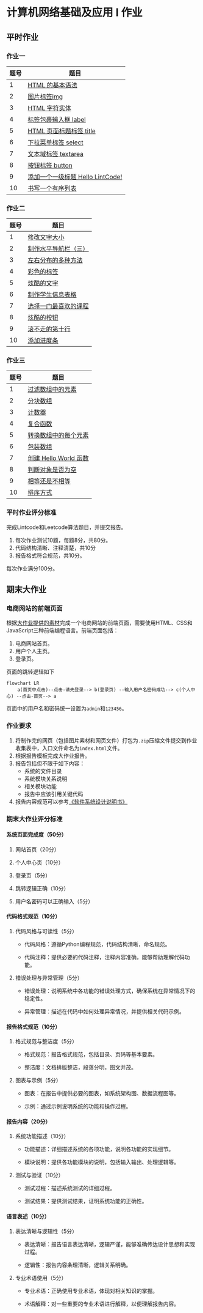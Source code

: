 # 计算机网络基础及应用 Ⅰ 作业

## 平时作业

### 作业一

| 题号 | 题目                                                         |
| ---- | ------------------------------------------------------------ |
| 1    | [HTML 的基本语法](https://www.lintcode.com/problem/3065/?showListFe=true&page=1&problemTypeId=16&pageSize=50) |
| 2    | [图片标签img](https://www.lintcode.com/problem/3071/?showListFe=true&page=1&problemTypeId=16&pageSize=50) |
| 3    | [HTML 字符实体](https://www.lintcode.com/problem/3113/?showListFe=true&page=1&problemTypeId=16&pageSize=50) |
| 4    | [标签包裹输入框 label](https://www.lintcode.com/problem/3106/?showListFe=true&page=1&problemTypeId=16&pageSize=50) |
| 5    | [HTML 页面标题标签 title](https://www.lintcode.com/problem/3063/?showListFe=true&page=1&problemTypeId=16&pageSize=50) |
| 6    | [下拉菜单标签 select](https://www.lintcode.com/problem/3104/?showListFe=true&page=1&problemTypeId=16&pageSize=50) |
| 7    | [文本域标签 textarea](https://www.lintcode.com/problem/3100/?showListFe=true&page=1&problemTypeId=16&pageSize=50) |
| 8    | [按钮标签 button](https://www.lintcode.com/problem/3098/?showListFe=true&page=1&problemTypeId=16&pageSize=50) |
| 9    | [添加一个一级标题 Hello LintCode!](https://www.lintcode.com/problem/2910/?showListFe=false&page=2&problemTypeId=16&pageSize=50) |
| 10   | [书写一个有序列表](https://www.lintcode.com/problem/2914/?showListFe=true&page=2&problemTypeId=16&pageSize=50) |

### 作业二

| 题号 | 题目                                                         |
| ---- | ------------------------------------------------------------ |
| 1    | [修改文字大小](https://www.lintcode.com/problem/3017/?showListFe=true&page=1&problemTypeId=16&pageSize=50) |
| 2    | [制作水平导航栏（三）](https://www.lintcode.com/problem/3014/?showListFe=true&page=1&problemTypeId=16&pageSize=50) |
| 3    | [左右分布的多种方法](https://www.lintcode.com/problem/3013/?showListFe=true&page=1&problemTypeId=16&pageSize=50) |
| 4    | [彩色的标签](https://www.lintcode.com/problem/3005/?showListFe=true&page=1&problemTypeId=16&pageSize=50) |
| 5    | [炫酷的文字](https://www.lintcode.com/problem/3003/?showListFe=true&page=1&problemTypeId=16&pageSize=50) |
| 6    | [制作学生信息表格](https://www.lintcode.com/problem/2996/?showListFe=true&page=1&problemTypeId=16&pageSize=50) |
| 7    | [选择一门最喜欢的课程](https://www.lintcode.com/problem/2989/?showListFe=true&page=2&problemTypeId=16&pageSize=50) |
| 8    | [炫酷的按钮](https://www.lintcode.com/problem/2983/?showListFe=true&page=2&problemTypeId=16&pageSize=50) |
| 9    | [滚不走的第十行](https://www.lintcode.com/problem/2982/?showListFe=true&page=2&problemTypeId=16&pageSize=50) |
| 10   | [添加进度条](https://www.lintcode.com/problem/2976/?showListFe=true&page=2&problemTypeId=16&pageSize=50) |

### 作业三

| 题号 | 题目                                                         |
| ---- | ------------------------------------------------------------ |
| 1    | [过滤数组中的元素](https://leetcode.cn/problems/filter-elements-from-array/) |
| 2    | [分块数组](https://leetcode.cn/problems/chunk-array/)        |
| 3    | [计数器](https://leetcode.cn/problems/counter/)              |
| 4    | [复合函数](https://leetcode.cn/problems/function-composition/) |
| 5    | [转换数组中的每个元素](https://leetcode.cn/problems/apply-transform-over-each-element-in-array/) |
| 6    | [包装数组](https://leetcode.cn/problems/array-wrapper/)      |
| 7    | [创建 Hello World 函数](https://leetcode.cn/problems/create-hello-world-function/) |
| 8    | [判断对象是否为空](https://leetcode.cn/problems/is-object-empty/) |
| 9    | [相等还是不相等](https://leetcode.cn/problems/to-be-or-not-to-be/) |
| 10   | [排序方式](https://leetcode.cn/problems/sort-by/)            |

### 平时作业评分标准

完成Lintcode和Leetcode算法题目，并提交报告。

1. 每次作业测试10题，每题8分，共80分。
2. 代码结构清晰、注释清楚，共10分
3. 报告格式符合规范，共10分。

每次作业满分100分。

## 期末大作业

### 电商网站的前端页面

根据[大作业提供的素材](https://resource-443.webvpn.ncut.edu.cn/asset/#/share?shareId=db619ec09d63e7745d21255310ee9d25)完成一个电商网站的前端页面，需要使用HTML、CSS和JavaScript三种前端编程语言。前端页面包括：

1. 电商网站首页。
2. 用户个人主页。
3. 登录页。

页面的跳转逻辑如下

```mermaid
flowchart LR
    a(首页中点击)--点击-请先登录--> b(登录页) --输入用户名密码成功--> c(个人中心) --点击-首页--> a
```

页面中的用户名和密码统一设置为`admin`和`123456`。

### 作业要求

1. 将制作完的网页（包括图片素材和网页文件）打包为`.zip`压缩文件提交到作业收集表中，入口文件命名为`index.html`文件。
2. 根据报告模板完成大作业报告。
3. 报告包括但不限于如下内容：
   * 系统的文件目录
   * 系统模块关系说明
   * 相关模块功能
   * 报告中应该引用关键代码
4. 报告内容规范可以参考[《软件系统设计说明书》](https://cloud.tencent.com/developer/article/2037437)

### 期末大作业评分标准

#### 系统页面完成度（50分）

1. 网站首页（20分）

2. 个人中心页（10分）

3. 登录页（5分）

4. 跳转逻辑正确（10分）

5. 用户名密码可以正确输入（5分）

#### 代码格式规范（10分）

1. 代码风格与可读性（5分）

   - 代码风格：遵循Python编程规范，代码结构清晰，命名规范。

   - 代码注释：提供必要的代码注释，注释内容准确，能够帮助理解代码功能。

2. 错误处理与异常管理（5分）

   - 错误处理：说明系统中各功能的错误处理方式，确保系统在异常情况下的稳定性。

   - 异常管理：描述在代码中如何处理异常情况，并提供相关代码示例。

#### 报告格式规范（10分）

1. 格式规范与整洁度（5分）

   - 格式规范：报告格式规范，包括目录、页码等基本要素。

   - 整洁度：文档排版整洁，段落分明，图文并茂。

2. 图表与示例（5分）

   - 图表：在报告中提供必要的图表，如系统架构图、数据流程图等。

   - 示例：通过示例说明系统的功能和操作过程。

#### 报告内容（20分）

1. 系统功能描述（10分）

   - 功能描述：详细描述系统的各项功能，说明各功能的实现细节。

   - 模块说明：提供各功能模块的说明，包括输入输出、处理逻辑等。

2. 测试与验证（10分）

   - 测试过程：描述系统测试的详细过程。

   - 测试结果：提供测试结果，证明系统功能的正确性。

#### 语言表述（10分）

1. 表达清晰与逻辑性（5分）

   - 表达清晰：报告语言表达清晰，逻辑严谨，能够准确传达设计思想和实现过程。

   - 逻辑性：报告内容条理清晰，逻辑关系明确。

2. 专业术语使用（5分）

   - 专业术语：正确使用专业术语，体现对相关知识的掌握。

   - 术语解释：对一些重要的专业术语进行解释，以便理解报告内容。
